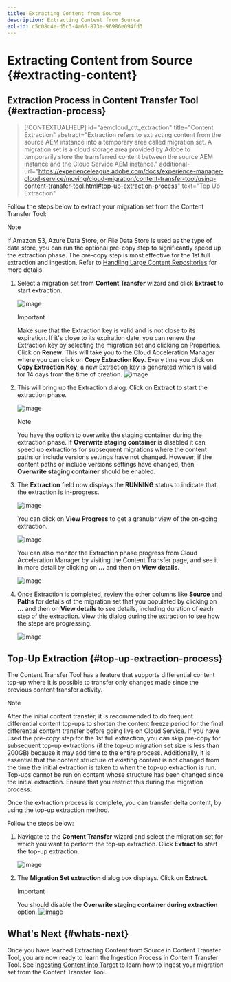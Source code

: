 ```yaml
---
title: Extracting Content from Source
description: Extracting Content from Source
exl-id: c5c08c4e-d5c3-4a66-873e-96986e094fd3
---
```

# Extracting Content from Source {#extracting-content}

## Extraction Process in Content Transfer Tool {#extraction-process}

>[!CONTEXTUALHELP]
>id="aemcloud_ctt_extraction"
>title="Content Extraction"
>abstract="Extraction refers to extracting content from the source AEM instance into a temporary area called migration set. A migration set is a cloud storage area provided by Adobe to temporarily store the transferred content between the source AEM instance and the Cloud Service AEM instance."
>additional-url="https://experienceleague.adobe.com/docs/experience-manager-cloud-service/moving/cloud-migration/content-transfer-tool/using-content-transfer-tool.html#top-up-extraction-process" text="Top Up Extraction"


Follow the steps below to extract your migration set from the Content Transfer Tool:

>[!NOTE]
>If Amazon S3, Azure Data Store, or File Data Store is used as the type of data store, you can run the optional pre-copy step to significantly speed up the extraction phase. The pre-copy step is most effective for the 1st full extraction and ingestion. Refer to [Handling Large Content Repositories](/help/journey-migration/content-transfer-tool/using-content-transfer-tool/handling-large-content-repositories.md) for more details.

1. Select a migration set from **Content Transfer** wizard and click **Extract** to start extraction. 

   ![image](/help/journey-migration/content-transfer-tool/assets-ctt/cttcam12.png) 

   >[!IMPORTANT]
   >
   >Make sure that the Extraction key is valid and is not close to its expiration. If it's close to its expiration date, you can renew the Extraction key by selecting the migration set and clicking on Properties. Click on **Renew**. This will take you to the Cloud Acceleration Manager where you can click on **Copy Extraction Key**. Every time you click on **Copy Extraction Key**, a new Extraction key is generated which is valid for 14 days from the time of creation.
   >![image](/help/journey-migration/content-transfer-tool/assets-ctt/cttcam13.png)

1. This will bring up the Extraction dialog. Click on **Extract** to start the extraction phase.

   ![image](/help/journey-migration/content-transfer-tool/assets-ctt/cttcam14.png) 

   >[!NOTE]
   >You have the option to overwrite the staging container during the extraction phase. If **Overwrite staging container** is disabled it can speed up extractions for subsequent migrations where the content paths or include versions settings have not changed. However, if the content paths or include versions settings have changed, then **Overwrite staging container** should be enabled.

1. The **Extraction** field now displays the **RUNNING** status to indicate that the extraction is in-progress.

   ![image](/help/journey-migration/content-transfer-tool/assets-ctt/cttcam15.png) 

   You can click on **View Progress** to get a granular view of the on-going extraction.

   ![image](/help/journey-migration/content-transfer-tool/assets-ctt/cttcam16.png)

   You can also monitor the Extraction phase progress from Cloud Acceleration Manager by visiting the Content Transfer page, and see it in more detail by clicking on **...** and then on **View details**.

   ![image](/help/journey-migration/content-transfer-tool/assets-ctt/cttcam17.png)

1. Once Extraction is completed, review the other columns like **Source** and **Paths** for details of the migration set that you populated by clicking on **...** and then on **View details** to see details, including duration of each step of the extraction. View this dialog during the extraction to see how the steps are progressing. 

   ![image](/help/journey-migration/content-transfer-tool/assets-ctt/cttcam18b.png)


## Top-Up Extraction {#top-up-extraction-process}

The Content Transfer Tool has a feature that supports differential content top-up where it is possible to transfer only changes made since the previous content transfer activity.

>[!NOTE]
>After the initial content transfer, it is recommended to do frequent differential content top-ups to shorten the content freeze period for the final differential content transfer before going live on Cloud Service. If you have used the pre-copy step for the 1st full extraction, you can skip pre-copy for subsequent top-up extractions (if the top-up migration set size is less than 200GB) because it may add time to the entire process.
>Additionally, it is essential that the content structure of existing content is not changed from the time the initial extraction is taken to when the top-up extraction is run. Top-ups cannot be run on content whose structure has been changed since the initial extraction. Ensure that you restrict this during the migration process.

Once the extraction process is complete, you can transfer delta content, by using the top-up extraction method. 

Follow the steps below:

1. Navigate to the **Content Transfer** wizard and select the migration set for which you want to perform the top-up extraction. Click **Extract** to start the top-up extraction. 

   ![image](/help/journey-migration/content-transfer-tool/assets-ctt/cttcam19.png)

1. The **Migration Set extraction** dialog box displays. Click on **Extract**.

   >[!IMPORTANT]
   >You should disable the **Overwrite staging container during extraction** option.
   >![image](/help/journey-migration/content-transfer-tool/assets-ctt/cttcam20.png)


## What's Next {#whats-next}

Once you have learned Extracting Content from Source in Content Transfer Tool, you are now ready to learn the Ingestion Process in Content Transfer Tool. See [Ingesting Content into Target](/help/journey-migration/content-transfer-tool/using-content-transfer-tool/ingesting-content.md) to learn how to ingest your migration set from the Content Transfer Tool.

